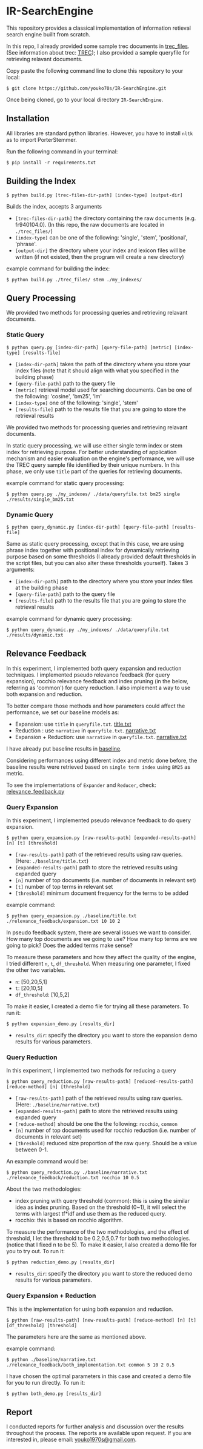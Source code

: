 # IR-SearchEngine
This repository provides a classical implementation of information retieval search engine buillt from scratch. 

In this repo, I already provided some sample trec documents in [trec_files](https://github.com/youko70s/IR-SearchEngine/tree/master/trec_files). (See information about trec: [TREC](https://trec.nist.gov/)); I also provided a sample queryfile for retrieving relavant documents.

Copy paste the following command line to clone this repository to your local:

    $ git clone https://github.com/youko70s/IR-SearchEngine.git

Once being cloned, go to your local directory `IR-SearchEngine`.

## Installation

All libraries are standard python libraries. However, you have to install `nltk` as to import PorterStemmer. 


Run the following command in your terminal:

    $ pip install -r requirements.txt


## Building the Index 

    $ python build.py [trec-files-dir-path] [index-type] [output-dir]

Builds the index, accepts 3 arguments

* `[trec-files-dir-path]` the directory containing the raw documents (e.g. fr940104.0). (In this repo, the raw documents are located in `./trec_files/`)
* `[index-type]` can be one of the following: 'single', 'stem', 'positional', 'phrase'.
* `[output-dir]` the directory where your index and lexicon files will be written (if not existed, then the program will create a new directory)

example command for building the index:

    $ python build.py ./trec_files/ stem ./my_indexes/

## Query Processing

We provided two methods for processing queries and retrieving relavant documents. 

### Static Query


    $ python query.py [index-dir-path] [query-file-path] [metric] [index-type] [results-file]

* `[index-dir-path]` takes the path of the directory where you store your index files (note that it should align with what you specified in the building phase)
* `[query-file-path]` path to the query file
* `[metric]` retrieval model used for searching documents. Can be one of the following: 'cosine', 'bm25', 'lm'
* `[index-type]` one of the following: 'single', 'stem'
* `[results-file]` path to the results file that you are going to store the retrieval results

We provided two methods for processing queries and retrieving relavant documents. 

In static query processing, we will use either single term index or stem index for retrieving purpose. For better understanding of application mechanism and easier evaluation on the engine's performance, we will use the TREC query sample file identified by their unique numbers. In this phase, we only use `title` part of the queries for retrieving documents. 

example command for static query processing:

    $ python query.py ./my_indexes/ ./data/queryfile.txt bm25 single ./results/single_bm25.txt

### Dynamic Query

    $ python query_dynamic.py [index-dir-path] [query-file-path] [results-file]

Same as static query processing, except that in this case, we are using phrase index together with positional index for dynamically retrieving purpose based on some thresholds (I already provided default thresholds in the script files, but you can also alter these thresholds yourself). Takes 3 arguments:

* `[index-dir-path]` path to the directory where you store your index files at the building phase
* `[query-file-path]` path to the query file
* `[results-file]` path to the results file that you are going to store the retrieval results

example command for dynamic query processing:

    $ python query_dynamic.py ./my_indexes/ ./data/queryfile.txt ./results/dynamic.txt

## Relevance Feedback

In this experiment, I implemented both query expansion and reduction techniques. I implemented pseudo relevance feedback (for query expansion), rocchio relevance feedback and index pruning (in the below, referring as 'common') for query reduction. I also implement a way to use both expansion and reduction. 

To better compare those methods and how parameters could affect the performance, we set our baseline models as:

* Expansion: use `title` in `queryfile.txt`. [title.txt](https://github.com/youko70s/IR-SearchEngine/blob/master/baseline/title.txt)
* Reduction : use `narrative` in `queryfile.txt`. [narrative.txt](https://github.com/youko70s/IR-SearchEngine/blob/master/baseline/narrative.txt)
* Expansion + Reduction: use `narrative` in `queryfile.txt`. [narrative.txt](https://github.com/youko70s/IR-SearchEngine/blob/master/baseline/narrative.txt)

I have already put baseline results in [baseline](https://github.com/youko70s/IR-SearchEngine/tree/master/baseline). 

Considering performances using different index and metric done before, the baseline results were retrieved based on `single term index` using `BM25` as metric. 

To see the implementations of `Expander` and `Reducer`, check: [relevance_feedback.py](https://github.com/youko70s/IR-SearchEngine/blob/master/relevance_feedback.py)

### Query Expansion 

In this experiment, I implemented pseudo relevance feedback to do query expansion. 

    $ python query_expansion.py [raw-results-path] [expanded-results-path] [n] [t] [threshold]

* `[raw-results-path]` path of the retrieved results using raw queries. (Here: `./baseline/title.txt`)
* `[expanded-results-path]` path to store the retrieved results using expanded query
* `[n]` number of top documents (i.e. number of documents in relevant set)
* `[t]` number of top terms in relevant set
* `[threshold]` minimum document frequency for the terms to be added 

example command:

    $ python query_expansion.py ./baseline/title.txt ./relevance_feedback/expansion.txt 10 10 2

In pseudo feedback system, there are several issues we want to consider. How many top documents are we going to use? How many top terms are we going to pick? Does the added terms make sense?

To measure these parameters and how they affect the quality of the engine, I tried different `n`, `t`, `df_threshold`. When measuring one parameter, I fixed the other two variables.

- `n`: [50,20,5,1]
- `t`: [20,10,5]
- `df_threshold`: [10,5,2]

To make it easier, I created a demo file for trying all these parameters. To run it:

    $ python expansion_demo.py [results_dir]

* `results_dir`: specify the directory you want to store the expansion demo results for various parameters.

### Query Reduction

In this experiment, I implemented two methods for reducing a query

    $ python query_reduction.py [raw-results-path] [reduced-results-path] [reduce-method] [n] [threshold]

* `[raw-results-path]` path of the retrieved results using raw queries. (Here: `./baseline/narrative.txt`)
* `[expanded-results-path]` path to store the retrieved results using expanded query
* `[reduce-method]` should be one the the following: `rocchio`, `common`
* `[n]` number of top documents used for rocchio reduction (i.e. number of documents in relevant set)
* `[threshold]` reduced size proportion of the raw query. Should be a value between 0-1.

An example command would be:

    $ python query_reduction.py ./baseline/narrative.txt ./relevance_feedback/reduction.txt rocchio 10 0.5

About the two methodologies:

* index pruning with query threshold (common): this is using the similar idea as index pruning. Based on the threshold (0~1), it will select the terms with largest tf*idf and use them as the reduced query. 
* rocchio: this is based on rocchio algorithm.

To measure the performance of the two methodologies, and the effect of threshold, I let the threshold to be 0.2,0.5,0.7 for both two methodologies. (notice that I fixed n to be 5). To make it easier, I also created a demo file for you to try out. To run it:

    $ python reduction_demo.py [results_dir]

* `results_dir`: specify the directory you want to store the reduced demo results for various parameters.

### Query Expansion + Reduction

This is the implementation for using both expansion and reduction. 

    $ python [raw-results-path] [new-results-path] [reduce-method] [n] [t] [df_threshold] [threshold]

The parameters here are the same as mentioned above. 

example command:

    $ python ./baseline/narrative.txt ./relevance_feedback/both_implementation.txt common 5 10 2 0.5

I have chosen the optimal parameters in this case and created a demo file for you to run directly. To run it:

    $ python both_demo.py [results_dir]


## Report 

I conducted reports for further analysis and discussion over the results throughout the process. The reports are available upon request. If you are interested in, please email: [youko1970s@gmail.com](mailto:youko1970s@gmail.com).